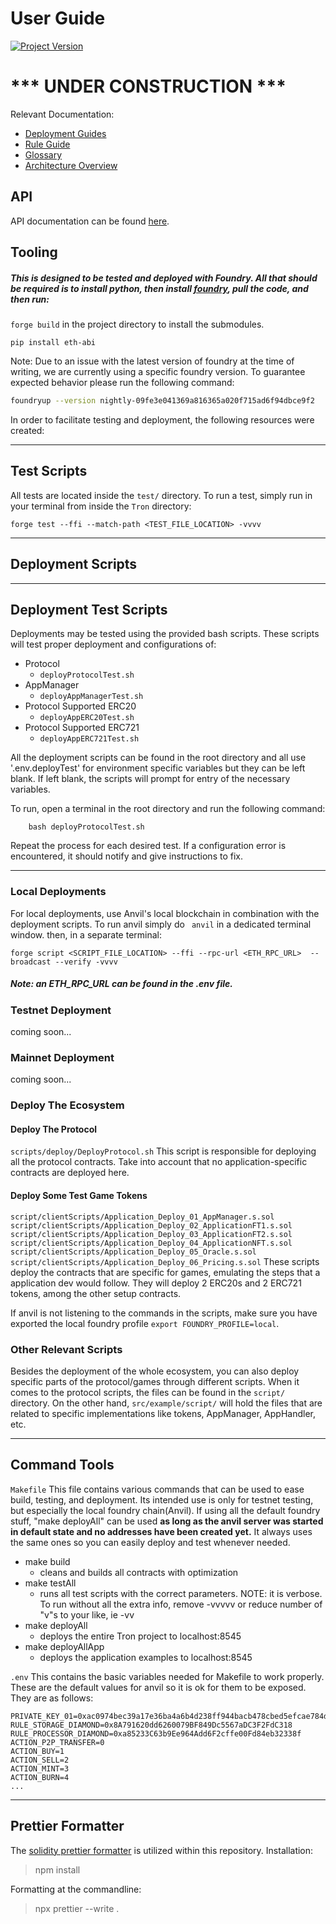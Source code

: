 # User Guide

[![Project Version][version-image]][version-url]

# *** UNDER CONSTRUCTION ***

Relevant Documentation:
- [Deployment Guides][deploymentGuide-url]
- [Rule Guide][ruleGuide-url]
- [Glossary][glossary-url]
- [Architecture Overview][archOverview-url]

## API 
API documentation can be found [here](src/src/README.md).

## Tooling
##### This is designed to be tested and deployed with Foundry. All that should be required is to install python, then install [foundry](https://book.getfoundry.sh/getting-started/installation), pull the code, and then run:

`forge build` in the project directory to install the submodules.

`pip install eth-abi`

Note: Due to an issue with the latest version of foundry at the time of writing, we are currently using a specific foundry version. To guarantee expected behavior please run the following command:
```bash
foundryup --version nightly-09fe3e041369a816365a020f715ad6f94dbce9f2
```

In order to facilitate testing and deployment, the following resources were created:

---
## Test Scripts

All tests are located inside the `test/` directory. To run a test, simply run in your terminal from inside the `Tron` directory:

```
forge test --ffi --match-path <TEST_FILE_LOCATION> -vvvv
```
---
## Deployment Scripts

---
## Deployment Test Scripts

Deployments may be tested using the provided bash scripts. These scripts will test proper deployment and configurations of:
- Protocol
   - `deployProtocolTest.sh`
- AppManager
   - `deployAppManagerTest.sh`
- Protocol Supported ERC20
   - `deployAppERC20Test.sh`
- Protocol Supported ERC721
   - `deployAppERC721Test.sh`

All the deployment scripts can be found in the root directory and all use '.env.deployTest' for environment specific variables but they can be left blank. If left blank, the scripts will prompt for entry of the necessary variables. 

To run, open a terminal in the root directory and run the following command:
```
    bash deployProtocolTest.sh
```

Repeat the process for each desired test. If a configuration error is encountered, it should notify and give instructions to fix.

---

### Local Deployments

For local deployments, use Anvil's local blockchain in combination with the deployment scripts. To run anvil simply do ` anvil` in a dedicated terminal window. then, in a separate terminal:

```
forge script <SCRIPT_FILE_LOCATION> --ffi --rpc-url <ETH_RPC_URL>  --broadcast --verify -vvvv
```

##### Note: an ETH_RPC_URL can be found in the .env file.

### Testnet Deployment

coming soon...

### Mainnet Deployment

coming soon...

### Deploy The Ecosystem

#### Deploy The Protocol

`scripts/deploy/DeployProtocol.sh`
This script is responsible for deploying all the protocol contracts. Take into account that no application-specific contracts are deployed here.

#### Deploy Some Test Game Tokens

`script/clientScripts/Application_Deploy_01_AppManager.s.sol`
`script/clientScripts/Application_Deploy_02_ApplicationFT1.s.sol`
`script/clientScripts/Application_Deploy_03_ApplicationFT2.s.sol`
`script/clientScripts/Application_Deploy_04_ApplicationNFT.s.sol`
`script/clientScripts/Application_Deploy_05_Oracle.s.sol`
`script/clientScripts/Application_Deploy_06_Pricing.s.sol`
These scripts deploy the contracts that are specific for games, emulating the steps that a application dev would follow. They will deploy 2 ERC20s and 2 ERC721 tokens, among the other setup contracts.

If anvil is not listening to the commands in the scripts, make sure you have exported the local foundry profile `export FOUNDRY_PROFILE=local`.

### Other Relevant Scripts

Besides the deployment of the whole ecosystem, you can also deploy specific parts of the protocol/games through different scripts. When it comes to the protocol scripts, the files can be found in the `script/` directory. On the other hand, `src/example/script/` will hold the files that are related to specific implementations like tokens, AppManager, AppHandler, etc.

---
## Command Tools

`Makefile`
This file contains various commands that can be used to ease build, testing, and deployment. Its intended use is only for testnet testing, but especially the local foundry chain(Anvil). If using all the default foundry stuff, "make deployAll" can be used **as long as the anvil server was started in default state and no addresses have been created yet.** It always uses the same ones so you can easily deploy and test whenever needed.

- make build
    - cleans and builds all contracts with optimization
- make testAll
    - runs all test scripts with the correct parameters. NOTE: it is verbose. To run without all the extra info, remove -vvvvv or reduce number of "v"s to your like, ie -vv
- make deployAll
    - deploys the entire Tron project to localhost:8545
- make deployAllApp
    - deploys the application examples to localhost:8545

`.env`
This contains the basic variables needed for Makefile to work properly. These are the default values for anvil so it is ok for them to be exposed. They are as follows:

```ADDRESS_01=0xf39fd6e51aad88f6f4ce6ab8827279cfffb92266
PRIVATE_KEY_01=0xac0974bec39a17e36ba4a6b4d238ff944bacb478cbed5efcae784d7bf4f2ff80
RULE_STORAGE_DIAMOND=0x8A791620dd6260079BF849Dc5567aDC3F2FdC318
RULE_PROCESSOR_DIAMOND=0xa85233C63b9Ee964Add6F2cffe00Fd84eb32338f
ACTION_P2P_TRANSFER=0
ACTION_BUY=1
ACTION_SELL=2
ACTION_MINT=3
ACTION_BURN=4
...
```

---
## Prettier Formatter

The [solidity prettier formatter](https://github.com/prettier-solidity/prettier-plugin-solidity) is utilized within this repository.
Installation:

> npm install

Formatting at the commandline:

> npx prettier --write .

<!-- These are the body links -->
[deploymentGuide-url]: ./deployment/NFT-DEPLOYMENT.md
[archOverview-url]: ./ARCHITECTURE-OVERVIEW.md
[ruleGuide-url]: ./rules/RULE-GUIDE.md
[glossary-url]: ./GLOSSARY.md

<!-- These are the header links -->
[version-image]: https://img.shields.io/badge/Version-1.1.0-brightgreen?style=for-the-badge&logo=appveyor
[version-url]: https://github.com/thrackle-io/rules-protocol
